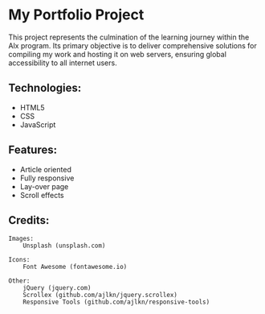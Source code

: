 # My Portfolio Project

This project represents the culmination of the learning journey within the Alx program. Its primary objective is to deliver comprehensive solutions for compiling my work and hosting it on web servers, ensuring global accessibility to all internet users.

## Technologies:

- HTML5
- CSS
- JavaScript

## Features:

- Article oriented
- Fully responsive
- Lay-over page
- Scroll effects

## Credits:

    Images:
    	Unsplash (unsplash.com)

    Icons:
    	Font Awesome (fontawesome.io)

    Other:
    	jQuery (jquery.com)
    	Scrollex (github.com/ajlkn/jquery.scrollex)
    	Responsive Tools (github.com/ajlkn/responsive-tools)
